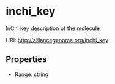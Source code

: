 # inchi_key

InChi key description of the molecule

URI: http://alliancegenome.org/inchi_key



<!-- no inheritance hierarchy -->


## Properties

 * Range: string


